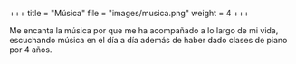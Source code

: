 +++
title = "Música"
file = "images/musica.png"
weight = 4
+++

Me encanta la música por que me ha acompañado a lo largo de mi vida, escuchando música en el día a día además de haber dado clases de piano por 4 años.